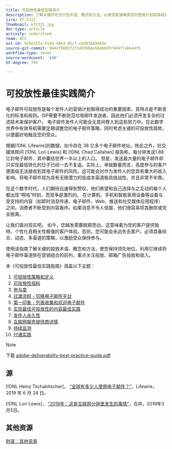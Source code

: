 ```yaml
---
title: 可投放性最佳实践简介
description: 了解关键的可交付性术语、概念和方法，以使您能够确保您的营销计划取得成功。
jira: KT-5321
thumbnail: kt5321.jpg
doc-type: article
activity: understand
team: ACS
exl-id: 929e325a-514d-49e3-91cf-c8383bb9465e
source-git-commit: 9444f8601f2f349398ee5deb9d5f4d4f7abb44f5
workflow-type: tm+mt
source-wordcount: '430'
ht-degree: 74%

---
```


# 可投放性最佳实践简介 

电子邮件可投放性是每个发件人的营销计划取得成功的重要因素，其特点是不断变化的标准和规则。ISP需要不断防范垃圾邮件发送者，因此他们必须开发复杂的过滤技术来保护客户。 电子邮件发件人可能会无意间卷入到这些努力中。在此数字世界中有效导航需要定期调整您的电子邮件策略，同时考虑关键的可投放性趋势，以便最好地触及您的受众。

根据[!DNL Lifewire]的数据，如今存在 38 亿多个电子邮件地址。除此之外，社交媒体顾问 [!DNL Lori Lewis] 和 [!DNL Chad Callahan] 报告称，每分钟发送1.88亿封电子邮件，其中囊括世界一半以上的人口。 但是，发送最大量的电子邮件却只实现最低转化的日子已经一去不复返。实际上，单就数量而言，高度参与的客户便面临无法接收到其电子邮件的风险。这可能会对作为发件人的您具有重大的收入影响。将电子邮件视为具有无限潜力的低成本渠道极具挑战性，并且非常不牢靠。

在这个数字时代，人们期待迅速得到赞叹。他们希望和自己选择与之互动的每个人都出现“啊哈”时刻，而竞争是激烈的。 在计算机、手机和智能家用设备等设备与受支持的内容（如即时消息传递、电子邮件、Web、推送和社交媒体应用程序）之间，消费者不断受到内容轰炸。如果消息不令人信服，他们很容易将其删除或完全脱离。

让我们面对现实吧。 如今，您越发需要脱颖而出。这意味着为您的客户提供独特、个性化且相关性极强的客户体验。否则，您可能会永远失去客户。必须具备综合、动态、多渠道的策略，以激励受众保持参与。

使用该指南了解关键的投放术语、概念和方法，使您保持领先地位。利用它继续将电子邮件渠道排在营销组合的前列，重点关注投放、邮箱广告投放和收入。

本《可投放性最佳实践指南》涵盖以下主题：

1. [可投放性策略和定义](/help/deliverability-strategy-and-definition.md)
2. [可投放性指标](/help/metrics/metrics-overview.md)
3. [参与度](/help/engagement.md)
4. [过渡流程 - 切换电子邮件平台](/help/transition-process/switching-email-platforms.md)
5. [第一印象 - 列表收集和欢迎电子邮件](/help/first-impressions/address-collection-and-list-growth.md)
6. [实现最佳可投放性的内容最佳实践](/help/content-best-practices-for-optimal-delivery.md)
7. [发件人永久性](/help/sender-permanence.md)
8. [互联网服务提供商详情](/help/internet-service-provider-specifics/overview.md)
9. [持续监测](/help/ongoing-monitoring.md)
10. [付诸实践](/help/putting-it-in-practice.md)

>[!NOTE]
>
>下载 [adobe-deliverability-best-practice-guide.pdf](/help/assets/adobe-deliverability-best-practice-guide.pdf)

## 源

[!DNL Heinz Tschabitscher]， [“全球有多少人使用电子邮件？”](https://www.lifewire.com/how-many-email-users-are-there-1171213)，Lifewire，2019 年 6 月 24 日。

[!DNL Lori Lewis]， [“2019年：这是互联网分钟里发生的事情”](https://www.allaccess.com/merge/archive/29580/2019-this-is-what-happens-in-an-internet-minute)，合并，2019年3月5日。

## 其他资源

[附录：其他资源](/help/additional-resources/general-resources.md)
